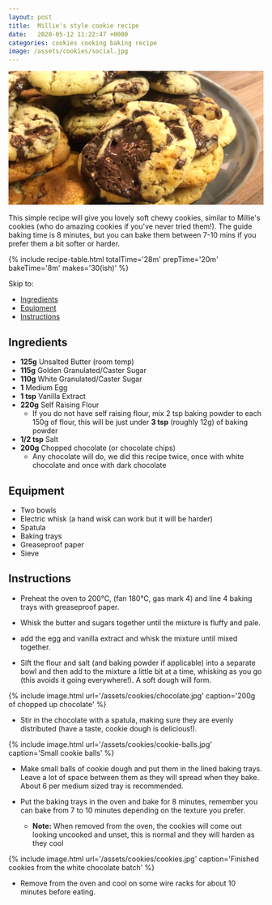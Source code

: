 ```yaml
---
layout: post
title:  Millie's style cookie recipe
date:   2020-05-12 11:22:47 +0000
categories: cookies cooking baking recipe
image: /assets/cookies/social.jpg
---
```


![Millie's style cookie recipe][intro]

This simple recipe will give you lovely soft chewy cookies, similar to Millie's cookies (who do amazing cookies if you've never tried them!). The guide baking time is 8 minutes, but you can bake them between 7-10 mins if you prefer them a bit softer or harder. 

{% include recipe-table.html totalTime='28m' prepTime='20m' bakeTime='8m' makes='30(ish)' %}

Skip to:
* [Ingredients](#ingredients)
* [Equipment](#equipment)
* [Instructions](#instructions)


## Ingredients
* **125g**	Unsalted Butter (room temp)
* **115g**	Golden Granulated/Caster Sugar
* **110g**	White Granulated/Caster Sugar
* **1**	Medium Egg
* **1 tsp**	Vanilla Extract 
* **220g**	Self Raising Flour
  * If you do not have self raising flour, mix 2 tsp baking powder to each 150g of flour, this will be just under **3 tsp** (roughly 12g) of baking powder
* **1/2 tsp**	Salt
* **200g**	Chopped chocolate (or chocolate chips)
  * Any chocolate will do, we did this recipe twice, once with white chocolate and once with dark chocolate

## Equipment
* Two bowls
* Electric whisk (a hand wisk can work but it will be harder)
* Spatula
* Baking trays
* Greaseproof paper
* Sieve 

## Instructions
* Preheat the oven to 200°C, (fan 180°C, gas mark 4) and line 4 baking trays with greaseproof paper.

<!-- more -->

* Whisk the butter and sugars together until the mixture is fluffy and pale.

* add the egg and vanilla extract and whisk the mixture until mixed together.

* Sift the flour and salt (and baking powder if applicable) into a separate bowl and then add to the mixture a little bit at a time, whisking as you go (this avoids it going everywhere!). A soft dough will form. 

{% include image.html url='/assets/cookies/chocolate.jpg' caption='200g of chopped up chocolate' %}

* Stir in the chocolate with a spatula, making sure they are evenly distributed (have a taste, cookie dough is delicious!).

{% include image.html url='/assets/cookies/cookie-balls.jpg' caption='Small cookie balls' %}

* Make small balls of cookie dough and put them in the lined baking trays. Leave a lot of space between them as they will spread when they bake. About 6 per medium sized tray is recommended. 

* Put the baking trays in the oven and bake for 8 minutes, remember you can bake from 7 to 10 minutes depending on the texture you prefer.
  * **Note:** When removed from the oven, the cookies will come out looking uncooked and unset, this is normal and they will harden as they cool

{% include image.html url='/assets/cookies/cookies.jpg' caption='Finished cookies from the white chocolate batch' %}

* Remove from the oven and cool on some wire racks for about 10 minutes before eating. 

[intro]: /assets/cookies/social.jpg "Millie's style cookie recipe"
